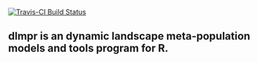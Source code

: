 [![Travis-CI Build Status](https://travis-ci.org/skiptoniam/dlmpr.svg?branch=master)](https://travis-ci.org/skiptoniam/dlmpr)
## dlmpr is an dynamic landscape meta-population models and tools program for R.
